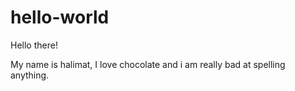 # hello-world

Hello there!

My name is halimat, I love chocolate and i am really bad at spelling anything.
